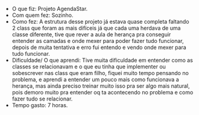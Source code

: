 - O que fiz: Projeto AgendaStar.
- Com quem fez: Sozinho.
- Como fez: A estrutura desse projeto já estava quase completa faltando 2 class que foram as mais difíceis já que cada uma herdava de uma classe diferente, tive que rever a aula de herança pra conseguir entender as camadas e onde mexer para poder fazer tudo funcionar, depois de muita tentativa e erro fui entendo e vendo onde mexer para tudo funcionar.
- Dificuldade/ O que aprendi: Tive muita dificuldade em entender como as classes se relacionavam e o que eu tinha que implementer ou sobescrever nas class que eram filho, fiquei muito tempo pensando no problema, e aprendi a entender um pouco mais como funcionava a herança, mas ainda preciso treinar muito isso pra ser algo mais natural, pois demoro muito pra entender oq ta acontecendo no problema e como fazer tudo se relacionar.
- Tempo gasto: 7 horas.